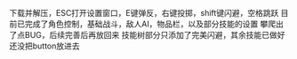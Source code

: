 下载并解压，ESC打开设置窗口，E键弹反，右键投掷，shift键闪避，空格跳跃
目前已完成了角色控制，基础战斗，敌人AI，物品栏，以及部分技能的设置
攀爬出了点BUG，后续完善后再放回来
技能树部分只添加了完美闪避，其余技能已做好还没把button放进去
